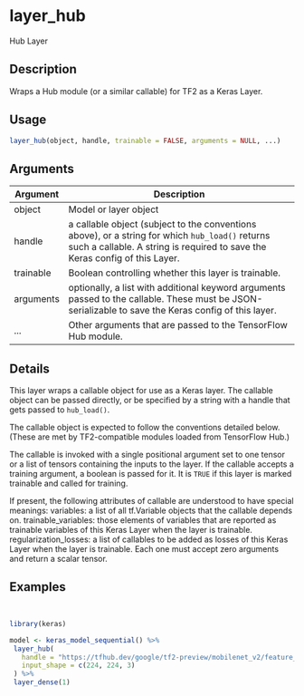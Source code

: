 # layer_hub


Hub Layer




## Description

Wraps a Hub module (or a similar callable) for TF2 as a Keras Layer.





## Usage
```r
layer_hub(object, handle, trainable = FALSE, arguments = NULL, ...)
```




## Arguments


Argument      |Description
------------- |----------------
object | Model or layer object
handle | a callable object (subject to the conventions above), or a string for which `hub_load()` returns such a callable. A string is required to save the Keras config of this Layer.
trainable | Boolean controlling whether this layer is trainable.
arguments | optionally, a list with additional keyword arguments passed to the callable. These must be JSON-serializable to save the Keras config of this layer.
... | Other arguments that are passed to the TensorFlow Hub module.




## Details

This layer wraps a callable object for use as a Keras layer. The callable
object can be passed directly, or be specified by a string with a handle
that gets passed to `hub_load()`.

The callable object is expected to follow the conventions detailed below.
(These are met by TF2-compatible modules loaded from TensorFlow Hub.)

The callable is invoked with a single positional argument set to one tensor or
a list of tensors containing the inputs to the layer. If the callable accepts
a training argument, a boolean is passed for it. It is `TRUE` if this layer
is marked trainable and called for training.

If present, the following attributes of callable are understood to have special
meanings: variables: a list of all tf.Variable objects that the callable depends on.
trainable_variables: those elements of variables that are reported as trainable
variables of this Keras Layer when the layer is trainable. regularization_losses:
a list of callables to be added as losses of this Keras Layer when the layer is
trainable. Each one must accept zero arguments and return a scalar tensor.






## Examples


```r


library(keras)

model <- keras_model_sequential() %>%
 layer_hub(
   handle = "https://tfhub.dev/google/tf2-preview/mobilenet_v2/feature_vector/4",
   input_shape = c(224, 224, 3)
 ) %>%
 layer_dense(1)


```





